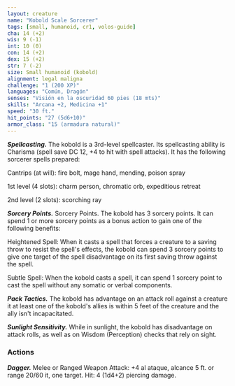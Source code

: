 ```yaml
---
layout: creature
name: "Kobold Scale Sorcerer"
tags: [small, humanoid, cr1, volos-guide]
cha: 14 (+2)
wis: 9 (-1)
int: 10 (0)
con: 14 (+2)
dex: 15 (+2)
str: 7 (-2)
size: Small humanoid (kobold)
alignment: legal maligna
challenge: "1 (200 XP)"
languages: "Común, Dragón"
senses: "Visión en la oscuridad 60 pies (18 mts)"
skills: "Arcana +2, Medicina +1"
speed: "30 ft."
hit_points: "27 (5d6+10)"
armor_class: "15 (armadura natural)"
---
```


***Spellcasting.*** The kobold is a 3rd-level spellcaster. Its spellcasting ability is Charisma (spell save DC 12, +4 to hit with spell attacks). It has the following sorcerer spells prepared:

Cantrips (at will): fire bolt, mage hand, mending, poison spray

1st level (4 slots): charm person, chromatic orb, expeditious retreat

2nd level (2 slots): scorching ray

***Sorcery Points.*** Sorcery Points. The kobold has 3 sorcery points. It can spend 1 or more sorcery points as a bonus action to gain one of the following benefits:

Heightened Spell: When it casts a spell that forces a creature to a saving throw to resist the spell's effects, the kobold can spend 3 sorcery points to give one target of the spell disadvantage on its first saving throw against the spell.

Subtle Spell: When the kobold casts a spell, it can spend 1 sorcery point to cast the spell without any somatic or verbal components.

***Pack Tactics.*** The kobold has advantage on an attack roll against a creature it at least one of the kobold's allies is within 5 feet of the creature and the ally isn't incapacitated.

***Sunlight Sensitivity.*** While in sunlight, the kobold has disadvantage on attack rolls, as well as on Wisdom (Perception) checks that rely on sight.

### Actions

***Dagger.*** Melee or Ranged Weapon Attack: +4 al ataque, alcance 5 ft. or range 20/60 it, one target. Hit: 4 (1d4+2) piercing damage.